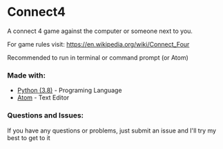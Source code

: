 # Connect4
A connect 4 game against the computer or someone next to you. 

For game rules visit: https://en.wikipedia.org/wiki/Connect_Four

Recommended to run in terminal or command prompt (or Atom)

### Made with:

* [Python (3.8)](https://www.python.org) - Programing Language
* [Atom](https://Atom.io) - Text Editor

### Questions and Issues:
If you have any questions or problems, just submit an issue and I'll
try my best to get to it 
